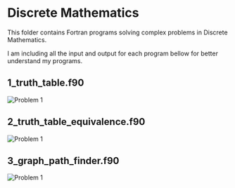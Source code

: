 # Discrete Mathematics
This folder contains Fortran programs solving complex problems in Discrete Mathematics.

I am including all the input and output for each program bellow for better understand my programs.

## 1_truth_table.f90
![Problem 1](https://mmm.sh/github/fortran/discrete/tt.png)

## 2_truth_table_equivalence.f90
![Problem 1](https://mmm.sh/github/fortran/discrete/tt2.png)

## 3_graph_path_finder.f90
![Problem 1](https://mmm.sh/github/fortran/discrete/graph_path_finder.png)
